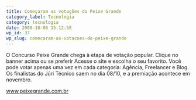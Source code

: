 ```yaml
---
title: Começaram as votações do Peixe Grande
category_label: Tecnologia
category: tecnologia
date: 2008-10-06 15:12:58
wp_id: 37
wp_slug: comecaram-as-votacoes-do-peixe-grande
---
```


O Concurso Peixe Grande chega à etapa de votação popular. Clique no banner acima ou se preferir Acesse o site e escolha o seu favorito. Você pode votar apenas uma vez em cada categoria: Agência, Freelancer e Blog. Os finalistas do Júri Técnico saem no dia 08/10, e a premiação acontece em novembro.

<a href="http://www.peixegrande.com.br/">www.peixegrande.com.br</a>